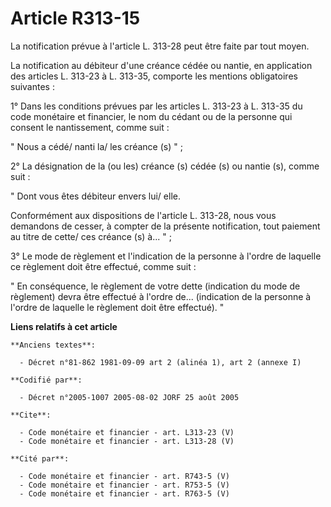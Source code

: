 # Article R313-15

La notification prévue à l'article L. 313-28 peut être faite par tout moyen. 

La notification au débiteur d'une créance cédée ou nantie, en application des articles L. 313-23 à L. 313-35, comporte les
mentions obligatoires suivantes : 

1° Dans les conditions prévues par les articles L. 313-23 à L. 313-35 du code monétaire et financier, le nom du cédant ou de
la personne qui consent le nantissement, comme suit : 

" Nous a cédé/ nanti la/ les créance (s) " ; 

2° La désignation de la (ou les) créance (s) cédée (s) ou nantie (s), comme suit : 

" Dont vous êtes débiteur envers lui/ elle. 

Conformément aux dispositions de l'article L. 313-28, nous vous demandons de cesser, à compter de la présente notification,
tout paiement au titre de cette/ ces créance (s) à... " ; 

3° Le mode de règlement et l'indication de la personne à l'ordre de laquelle ce règlement doit être effectué, comme suit : 

" En conséquence, le règlement de votre dette (indication du mode de règlement) devra être effectué à l'ordre de...
(indication de la personne à l'ordre de laquelle le règlement doit être effectué). "

**Liens relatifs à cet article**

	**Anciens textes**:

	  - Décret n°81-862 1981-09-09 art 2 (alinéa 1), art 2 (annexe I)

	**Codifié par**:

	  - Décret n°2005-1007 2005-08-02 JORF 25 août 2005

	**Cite**:

	  - Code monétaire et financier - art. L313-23 (V)
	  - Code monétaire et financier - art. L313-28 (V)

	**Cité par**:

	  - Code monétaire et financier - art. R743-5 (V)
	  - Code monétaire et financier - art. R753-5 (V)
	  - Code monétaire et financier - art. R763-5 (V)
